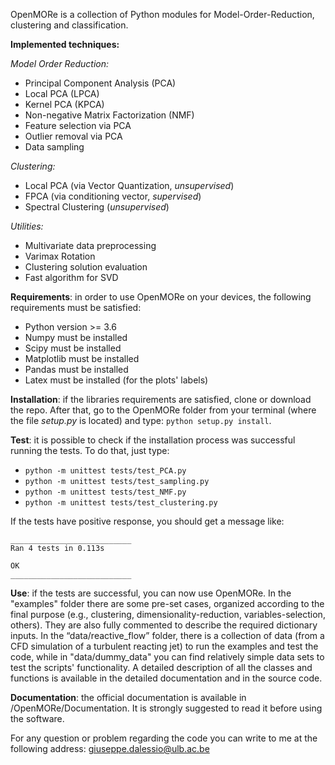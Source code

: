 OpenMORe is a collection of Python modules for Model-Order-Reduction, clustering and classification. 

**Implemented techniques:**

_Model Order Reduction:_
- Principal Component Analysis (PCA)
- Local PCA (LPCA)
- Kernel PCA (KPCA)
- Non-negative Matrix Factorization (NMF) 
- Feature selection via PCA 
- Outlier removal via PCA
- Data sampling 

_Clustering:_
- Local PCA (via Vector Quantization, _unsupervised_)
- FPCA (via conditioning vector, _supervised_)
- Spectral Clustering (_unsupervised_)

_Utilities:_
- Multivariate data preprocessing 
- Varimax Rotation 
- Clustering solution evaluation 
- Fast algorithm for SVD 


**Requirements**: in order to use OpenMORe on your devices, the following requirements must be satisfied:

- Python version >= 3.6 
- Numpy must be installed 
- Scipy must be installed 
- Matplotlib must be installed
- Pandas must be installed
- Latex must be installed (for the plots' labels)


**Installation**: if the libraries requirements are satisfied, clone or download the repo. After that, go to the OpenMORe folder from your terminal (where the file *setup.py* is located) and type: `python setup.py install`. 

**Test**: it is possible to check if the installation process was successful running the tests. To do that, just type:
- `python -m unittest tests/test_PCA.py`  
- `python -m unittest tests/test_sampling.py `
- `python -m unittest tests/test_NMF.py` 
- `python -m unittest tests/test_clustering.py `

If the tests have positive response, you should get a message like: 

```
___________________________
Ran 4 tests in 0.113s

OK
___________________________
```

**Use**: if the tests are successful, you can now use OpenMORe. In the "examples" folder there are some pre-set cases, organized according to the final purpose (e.g., clustering, dimensionality-reduction, variables-selection, others). They are also fully commented to describe the required dictionary inputs.
In the “data/reactive_flow” folder, there is a collection of data (from a CFD simulation of a turbulent reacting jet) to run the examples and test the code, while in "data/dummy_data" you can find relatively simple data sets to test the scripts' functionality. 
A detailed description of all the classes and functions is available in the detailed documentation and in the source code. 

**Documentation**: the official documentation is available in /OpenMORe/Documentation. It is strongly suggested to read it before using the software.

For any question or problem regarding the code you can write to me at the following address: giuseppe.dalessio@ulb.ac.be 
